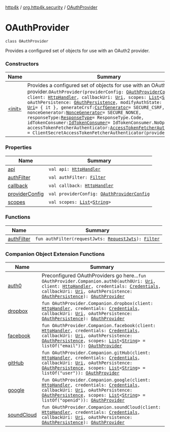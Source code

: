 [http4k](../../index.md) / [org.http4k.security](../index.md) / [OAuthProvider](./index.md)

# OAuthProvider

`class OAuthProvider`

Provides a configured set of objects for use with an OAuth2 provider.

### Constructors

| Name | Summary |
|---|---|
| [&lt;init&gt;](-init-.md) | Provides a configured set of objects for use with an OAuth2 provider.`OAuthProvider(providerConfig: `[`OAuthProviderConfig`](../-o-auth-provider-config/index.md)`, client: `[`HttpHandler`](../../org.http4k.core/-http-handler.md)`, callbackUri: `[`Uri`](../../org.http4k.core/-uri/index.md)`, scopes: `[`List`](https://kotlinlang.org/api/latest/jvm/stdlib/kotlin.collections/-list/index.html)`<`[`String`](https://kotlinlang.org/api/latest/jvm/stdlib/kotlin/-string/index.html)`>, oAuthPersistence: `[`OAuthPersistence`](../-o-auth-persistence/index.md)`, modifyAuthState: (`[`Uri`](../../org.http4k.core/-uri/index.md)`) -> `[`Uri`](../../org.http4k.core/-uri/index.md)` = { it }, generateCrsf: `[`CsrfGenerator`](../-csrf-generator.md)` = SECURE_CSRF, nonceGenerator: `[`NonceGenerator`](../../org.http4k.security.openid/-nonce-generator.md)` = SECURE_NONCE, responseType: `[`ResponseType`](../-response-type/index.md)` = ResponseType.Code, idTokenConsumer: `[`IdTokenConsumer`](../../org.http4k.security.openid/-id-token-consumer/index.md)` = IdTokenConsumer.NoOp, accessTokenFetcherAuthenticator: `[`AccessTokenFetcherAuthenticator`](../-access-token-fetcher-authenticator/index.md)` = ClientSecretAccessTokenFetcherAuthenticator(providerConfig))` |

### Properties

| Name | Summary |
|---|---|
| [api](api.md) | `val api: `[`HttpHandler`](../../org.http4k.core/-http-handler.md) |
| [authFilter](auth-filter.md) | `val authFilter: `[`Filter`](../../org.http4k.core/-filter/index.md) |
| [callback](callback.md) | `val callback: `[`HttpHandler`](../../org.http4k.core/-http-handler.md) |
| [providerConfig](provider-config.md) | `val providerConfig: `[`OAuthProviderConfig`](../-o-auth-provider-config/index.md) |
| [scopes](scopes.md) | `val scopes: `[`List`](https://kotlinlang.org/api/latest/jvm/stdlib/kotlin.collections/-list/index.html)`<`[`String`](https://kotlinlang.org/api/latest/jvm/stdlib/kotlin/-string/index.html)`>` |

### Functions

| Name | Summary |
|---|---|
| [authFilter](auth-filter.md) | `fun authFilter(requestJwts: `[`RequestJwts`](../../org.http4k.security.openid/-request-jwts/index.md)`): `[`Filter`](../../org.http4k.core/-filter/index.md) |

### Companion Object Extension Functions

| Name | Summary |
|---|---|
| [auth0](../auth0.md) | Preconfigured OAuthProviders go here...`fun OAuthProvider.Companion.auth0(auth0Uri: `[`Uri`](../../org.http4k.core/-uri/index.md)`, client: `[`HttpHandler`](../../org.http4k.core/-http-handler.md)`, credentials: `[`Credentials`](../../org.http4k.core/-credentials/index.md)`, callbackUri: `[`Uri`](../../org.http4k.core/-uri/index.md)`, oAuthPersistence: `[`OAuthPersistence`](../-o-auth-persistence/index.md)`): `[`OAuthProvider`](./index.md) |
| [dropbox](../dropbox.md) | `fun OAuthProvider.Companion.dropbox(client: `[`HttpHandler`](../../org.http4k.core/-http-handler.md)`, credentials: `[`Credentials`](../../org.http4k.core/-credentials/index.md)`, callbackUri: `[`Uri`](../../org.http4k.core/-uri/index.md)`, oAuthPersistence: `[`OAuthPersistence`](../-o-auth-persistence/index.md)`): `[`OAuthProvider`](./index.md) |
| [facebook](../facebook.md) | `fun OAuthProvider.Companion.facebook(client: `[`HttpHandler`](../../org.http4k.core/-http-handler.md)`, credentials: `[`Credentials`](../../org.http4k.core/-credentials/index.md)`, callbackUri: `[`Uri`](../../org.http4k.core/-uri/index.md)`, oAuthPersistence: `[`OAuthPersistence`](../-o-auth-persistence/index.md)`, scopes: `[`List`](https://kotlinlang.org/api/latest/jvm/stdlib/kotlin.collections/-list/index.html)`<`[`String`](https://kotlinlang.org/api/latest/jvm/stdlib/kotlin/-string/index.html)`> = listOf("email")): `[`OAuthProvider`](./index.md) |
| [gitHub](../git-hub.md) | `fun OAuthProvider.Companion.gitHub(client: `[`HttpHandler`](../../org.http4k.core/-http-handler.md)`, credentials: `[`Credentials`](../../org.http4k.core/-credentials/index.md)`, callbackUri: `[`Uri`](../../org.http4k.core/-uri/index.md)`, oAuthPersistence: `[`OAuthPersistence`](../-o-auth-persistence/index.md)`, scopes: `[`List`](https://kotlinlang.org/api/latest/jvm/stdlib/kotlin.collections/-list/index.html)`<`[`String`](https://kotlinlang.org/api/latest/jvm/stdlib/kotlin/-string/index.html)`> = listOf("user")): `[`OAuthProvider`](./index.md) |
| [google](../google.md) | `fun OAuthProvider.Companion.google(client: `[`HttpHandler`](../../org.http4k.core/-http-handler.md)`, credentials: `[`Credentials`](../../org.http4k.core/-credentials/index.md)`, callbackUri: `[`Uri`](../../org.http4k.core/-uri/index.md)`, oAuthPersistence: `[`OAuthPersistence`](../-o-auth-persistence/index.md)`, scopes: `[`List`](https://kotlinlang.org/api/latest/jvm/stdlib/kotlin.collections/-list/index.html)`<`[`String`](https://kotlinlang.org/api/latest/jvm/stdlib/kotlin/-string/index.html)`> = listOf("openid")): `[`OAuthProvider`](./index.md) |
| [soundCloud](../sound-cloud.md) | `fun OAuthProvider.Companion.soundCloud(client: `[`HttpHandler`](../../org.http4k.core/-http-handler.md)`, credentials: `[`Credentials`](../../org.http4k.core/-credentials/index.md)`, callbackUri: `[`Uri`](../../org.http4k.core/-uri/index.md)`, oAuthPersistence: `[`OAuthPersistence`](../-o-auth-persistence/index.md)`): `[`OAuthProvider`](./index.md) |
